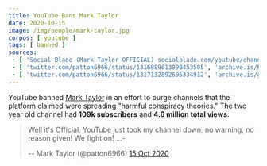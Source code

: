 ```yaml
---
title: YouTube Bans Mark Taylor
date: 2020-10-15
image: /img/people/mark-taylor.jpg
corpos: [ youtube ]
tags: [ banned ]
sources:
 - [ 'Social Blade (Mark Taylor OFFICIAL) socialblade.com/youtube/channel/UCOcxxWkbqDn6TiFcez9XUPQ/', 'archive.is/zuYm8' ]
 - [ 'twitter.com/patton6966/status/1316889613890453505', 'archive.is/PUAWY' ]
 - [ 'twitter.com/patton6966/status/1317132892695334912', 'archive.is/gAAm1' ]
---
```


YouTube banned [Mark Taylor](https://sordrescue.com/) in an effort
to purge channels that the platform claimed were spreading "harmful conspiracy
theories." The two year old channel had **109k subscribers** and **4.6 million
total views**.
> Well it's Official, YouTube just took my channel down, no warning, no reason
> given! We fight on! ...-
>
> -- Mark Taylor (@patton6966) [15 Oct 2020](https://archive.is/PUAWY)
